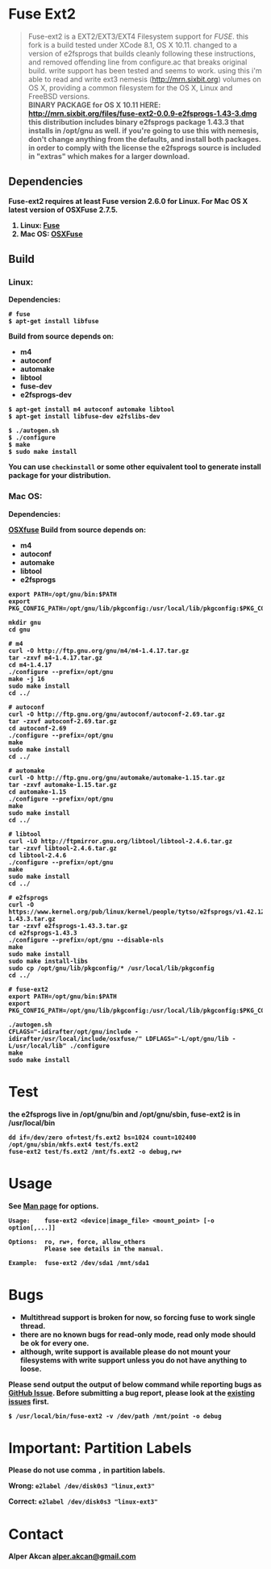 # Fuse Ext2

> Fuse-ext2 is a EXT2/EXT3/EXT4 Filesystem support for _FUSE_.
this fork is a build tested under XCode 8.1, OS X 10.11.
changed to a version of e2fsprogs that builds cleanly following these instructions, and removed offending line from configure.ac that breaks original build.
write support has been tested and seems to work. using this i'm able to read and write ext3 nemesis (http://mrn.sixbit.org) volumes on OS X, providing a common filesystem for the OS X, Linux and FreeBSD versions.<br>
<b>BINARY PACKAGE for OS X 10.11 HERE: <b>http://mrn.sixbit.org/files/fuse-ext2-0.0.9-e2fsprogs-1.43-3.dmg</b><br>
this distribution includes binary e2fsprogs package 1.43.3 that installs in /opt/gnu as well. if you're going to use this with nemesis, don't change anything from the defaults, and install both packages.<br>
in order to comply with the license the e2fsprogs source is included in "extras" which makes for a larger download.<br>


## Dependencies

Fuse-ext2 requires at least Fuse version 2.6.0 for Linux.
For Mac OS X latest version of OSXFuse 2.7.5.

1. Linux: [Fuse](http://fuse.sourceforge.net/)
1. Mac OS: [OSXFuse](https://osxfuse.github.io)


## Build

### Linux:

Dependencies:

```shell
# fuse
$ apt-get install libfuse
```

Build from source depends on:

* m4
* autoconf
* automake
* libtool
* fuse-dev
* e2fsprogs-dev

```shell
$ apt-get install m4 autoconf automake libtool
$ apt-get install libfuse-dev e2fslibs-dev
	
$ ./autogen.sh
$ ./configure
$ make
$ sudo make install
```

You can use `checkinstall` or some other equivalent tool to generate install 
package for your distribution.

### Mac OS:

Dependencies:

[OSXfuse](https://osxfuse.github.io)
Build **from source** depends on:

* m4
* autoconf
* automake
* libtool
* e2fsprogs

```shell
export PATH=/opt/gnu/bin:$PATH
export PKG_CONFIG_PATH=/opt/gnu/lib/pkgconfig:/usr/local/lib/pkgconfig:$PKG_CONFIG_PATH

mkdir gnu
cd gnu
	
# m4
curl -O http://ftp.gnu.org/gnu/m4/m4-1.4.17.tar.gz
tar -zxvf m4-1.4.17.tar.gz 
cd m4-1.4.17
./configure --prefix=/opt/gnu
make -j 16
sudo make install
cd ../
	
# autoconf
curl -O http://ftp.gnu.org/gnu/autoconf/autoconf-2.69.tar.gz
tar -zxvf autoconf-2.69.tar.gz 
cd autoconf-2.69
./configure --prefix=/opt/gnu
make
sudo make install
cd ../
	
# automake
curl -O http://ftp.gnu.org/gnu/automake/automake-1.15.tar.gz
tar -zxvf automake-1.15.tar.gz 
cd automake-1.15
./configure --prefix=/opt/gnu
make
sudo make install
cd ../
	
# libtool
curl -LO http://ftpmirror.gnu.org/libtool/libtool-2.4.6.tar.gz
tar -zxvf libtool-2.4.6.tar.gz 
cd libtool-2.4.6
./configure --prefix=/opt/gnu
make
sudo make install
cd ../

# e2fsprogs
curl -O https://www.kernel.org/pub/linux/kernel/people/tytso/e2fsprogs/v1.42.12/e2fsprogs-1.43.3.tar.gz
tar -zxvf e2fsprogs-1.43.3.tar.gz
cd e2fsprogs-1.43.3
./configure --prefix=/opt/gnu --disable-nls
make
sudo make install
sudo make install-libs
sudo cp /opt/gnu/lib/pkgconfig/* /usr/local/lib/pkgconfig
cd ../
	
# fuse-ext2
export PATH=/opt/gnu/bin:$PATH
export PKG_CONFIG_PATH=/opt/gnu/lib/pkgconfig:/usr/local/lib/pkgconfig:$PKG_CONFIG_PATH

./autogen.sh
CFLAGS="-idirafter/opt/gnu/include -idirafter/usr/local/include/osxfuse/" LDFLAGS="-L/opt/gnu/lib -L/usr/local/lib" ./configure
make
sudo make install
```

# Test
the e2fsprogs live in /opt/gnu/bin and /opt/gnu/sbin, fuse-ext2 is in /usr/local/bin

```shell
dd if=/dev/zero of=test/fs.ext2 bs=1024 count=102400
/opt/gnu/sbin/mkfs.ext4 test/fs.ext2
fuse-ext2 test/fs.ext2 /mnt/fs.ext2 -o debug,rw+
```

# Usage

See [Man page](http://man.cx/fuseext2(1)) for options.

```
Usage:    fuse-ext2 <device|image_file> <mount_point> [-o option[,...]]

Options:  ro, rw+, force, allow_others
          Please see details in the manual.

Example:  fuse-ext2 /dev/sda1 /mnt/sda1
```

# Bugs

* Multithread support is broken for now, so forcing fuse to work single thread.
* there are no known bugs for read-only mode, read only mode should be ok for every one.
* although, write support is available please do not mount your filesystems with write support unless you do not have anything to loose.

Please send output the output of below command while reporting bugs as [GitHub Issue](https://github.com/alperakcan/fuse-ext2/issues/new).
Before submitting a bug report, please look at the [existing issues](https://github.com/alperakcan/fuse-ext2/issues?utf8=%E2%9C%93&q=is%3Aissue) first.

```shell
$ /usr/local/bin/fuse-ext2 -v /dev/path /mnt/point -o debug
```

# Important: Partition Labels

Please **do not** use comma `,` in partition labels.

**Wrong:** `e2label /dev/disk0s3 "linux,ext3"`

**Correct:** `e2label /dev/disk0s3 "linux-ext3"`

# Contact

Alper Akcan <alper.akcan@gmail.com>
